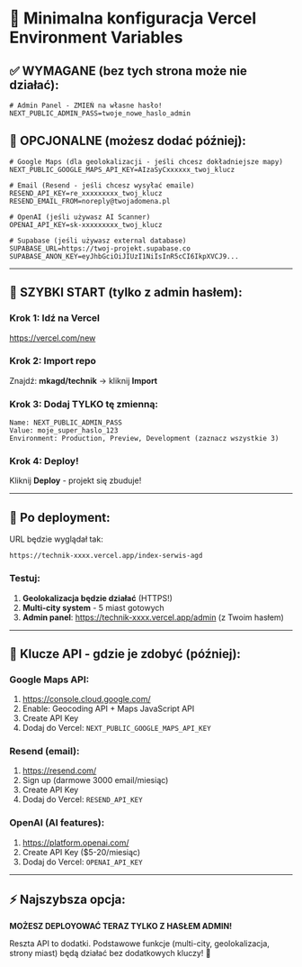 # 🔧 Minimalna konfiguracja Vercel Environment Variables

## ✅ WYMAGANE (bez tych strona może nie działać):

```env
# Admin Panel - ZMIEŃ na własne hasło!
NEXT_PUBLIC_ADMIN_PASS=twoje_nowe_haslo_admin
```

## 🔄 OPCJONALNE (możesz dodać później):

```env
# Google Maps (dla geolokalizacji - jeśli chcesz dokładniejsze mapy)
NEXT_PUBLIC_GOOGLE_MAPS_API_KEY=AIzaSyCxxxxxx_twoj_klucz

# Email (Resend - jeśli chcesz wysyłać emaile)
RESEND_API_KEY=re_xxxxxxxxx_twoj_klucz
RESEND_EMAIL_FROM=noreply@twojadomena.pl

# OpenAI (jeśli używasz AI Scanner)
OPENAI_API_KEY=sk-xxxxxxxxx_twoj_klucz

# Supabase (jeśli używasz external database)
SUPABASE_URL=https://twoj-projekt.supabase.co
SUPABASE_ANON_KEY=eyJhbGciOiJIUzI1NiIsInR5cCI6IkpXVCJ9...
```

---

## 🚀 SZYBKI START (tylko z admin hasłem):

### Krok 1: Idź na Vercel
https://vercel.com/new

### Krok 2: Import repo
Znajdź: **mkagd/technik** → kliknij **Import**

### Krok 3: Dodaj TYLKO tę zmienną:
```
Name: NEXT_PUBLIC_ADMIN_PASS
Value: moje_super_haslo_123
Environment: Production, Preview, Development (zaznacz wszystkie 3)
```

### Krok 4: Deploy!
Kliknij **Deploy** - projekt się zbuduje!

---

## 📱 Po deployment:

URL będzie wyglądał tak:
```
https://technik-xxxx.vercel.app/index-serwis-agd
```

### Testuj:
1. **Geolokalizacja będzie działać** (HTTPS!)
2. **Multi-city system** - 5 miast gotowych
3. **Admin panel**: https://technik-xxxx.vercel.app/admin (z Twoim hasłem)

---

## 🔑 Klucze API - gdzie je zdobyć (później):

### Google Maps API:
1. https://console.cloud.google.com/
2. Enable: Geocoding API + Maps JavaScript API
3. Create API Key
4. Dodaj do Vercel: `NEXT_PUBLIC_GOOGLE_MAPS_API_KEY`

### Resend (email):
1. https://resend.com/
2. Sign up (darmowe 3000 email/miesiąc)
3. Create API Key
4. Dodaj do Vercel: `RESEND_API_KEY`

### OpenAI (AI features):
1. https://platform.openai.com/
2. Create API Key ($5-20/miesiąc)
3. Dodaj do Vercel: `OPENAI_API_KEY`

---

## ⚡ Najszybsza opcja:

**MOŻESZ DEPLOYOWAĆ TERAZ TYLKO Z HASŁEM ADMIN!** 

Reszta API to dodatki. Podstawowe funkcje (multi-city, geolokalizacja, strony miast) będą działać bez dodatkowych kluczy! 🎉